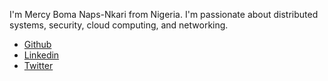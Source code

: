 I'm Mercy Boma Naps-Nkari from Nigeria. I'm passionate about distributed systems, security, cloud computing, and networking.

- [Github](https://github.com/bomanaps)
- [Linkedin](https://www.linkedin.com/in/mercy-boma-a7765b228/)
- [Twitter](https://x.com/naps_thelma)